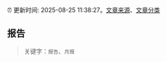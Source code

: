 :alarm_clock: 更新时间: 2025-08-25 11:38:27。[文章来源](/README.md)、[文章分类](/TAGS.md)

## 报告


> 关键字：`报告`、`月报`




